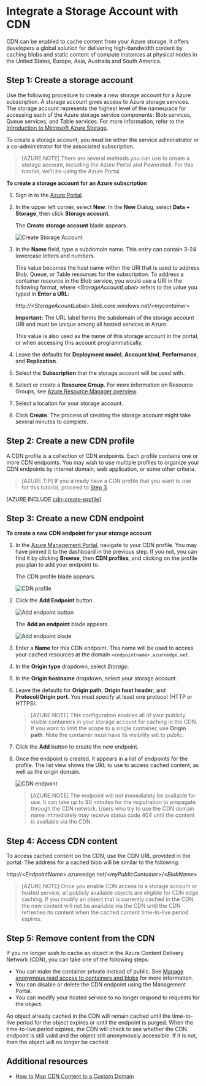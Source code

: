 <properties
    pageTitle="Integrate a Storage Account with CDN | Microsoft Azure"
    description="Learn how to use the Azure Content Delivery Network (CDN) to deliver high-bandwidth content by caching blobs from Azure Storage."
    services="cdn"
    documentationCenter=""
    authors="camsoper"
    manager="erikre"
    editor=""/>

<tags
    ms.service="cdn"
    ms.workload="tbd"
    ms.tgt_pltfrm="na"
    ms.devlang="na"
    ms.topic="article"
    ms.date="07/28/2016"
    ms.author="casoper"/>


# <a name="integrate-a-storage-account-with-cdn"></a>Integrate a Storage Account with CDN

CDN can be enabled to cache content from your Azure storage. It offers developers a global solution for delivering high-bandwidth content by caching blobs and static content of compute instances at physical nodes in the United States, Europe, Asia, Australia and South America.


## <a name="step-1-create-a-storage-account"></a>Step 1: Create a storage account

Use the following procedure to create a new storage account for a Azure subscription. A storage account gives access to Azure storage services. The storage account represents the highest level of the namespace for accessing each of the Azure storage service components: Blob services, Queue services, and Table services. For more information, refer to the [Introduction to Microsoft Azure Storage](../storage/storage-introduction.md).

To create a storage account, you must be either the service administrator or a co-administrator for the associated subscription.

> [AZURE.NOTE] There are several methods you can use to create a storage account, including the Azure Portal and Powershell.  For this tutorial, we'll be using the Azure Portal.  

**To create a storage account for an Azure subscription**

1.  Sign in to the [Azure Portal](https://portal.azure.com).
2.  In the upper left corner, select **New**. In the **New** Dialog, select **Data  + Storage**, then click **Storage account**.

    The **Create storage account** blade appears.

    ![Create Storage Account][create-new-storage-account]

4. In the **Name** field, type a subdomain name. This entry can contain 3-24 lowercase letters and numbers.

    This value becomes the host name within the URI that is used to address Blob, Queue, or Table resources for the subscription. To address a container resource in the Blob service, you would use a URI in the following format, where *&lt;StorageAccountLabel&gt;* refers to the value you typed in **Enter a URL**:

    http://*&lt;StorageAcountLabel&gt;*.blob.core.windows.net/*&lt;mycontainer&gt;*

    **Important:** The URL label forms the subdomain of the storage  account URI and must be unique among all hosted services in  Azure.

    This value is also used as the name of this storage account in the portal, or when accessing this account programmatically.

5. Leave the defaults for **Deployment model**, **Account kind**, **Performance**, and **Replication**. 

6. Select the **Subscription** that the storage account will be used with.

7. Select or create a **Resource Group**.  For more information on Resource Groups, see [Azure Resource Manager overview](azure-resource-manager/resource-group-overview.md#resource-groups).

8. Select a location for your storage account.

8. Click **Create**. The process of creating the storage account might take several minutes to complete.


## <a name="step-2-create-a-new-cdn-profile"></a>Step 2: Create a new CDN profile

A CDN profile is a collection of CDN endpoints.  Each profile contains one or more CDN endpoints.  You may wish to use multiple profiles to organize your CDN endpoints by internet domain, web application, or some other criteria.

> [AZURE.TIP] If you already have a CDN profile that you want to use for this tutorial, proceed to [Step 3](#step-3-create-a-new-cdn-endpoint).

[AZURE.INCLUDE [cdn-create-profile](../../includes/cdn-create-profile.md)]

## <a name="step-3-create-a-new-cdn-endpoint"></a>Step 3: Create a new CDN endpoint

**To create a new CDN endpoint for your storage account**

1. In the [Azure Management Portal](https://portal.azure.com), navigate to your CDN profile.  You may have pinned it to the dashboard in the previous step.  If you not, you can find it by clicking **Browse**, then **CDN profiles**, and clicking on the profile you plan to add your endpoint to.

    The CDN profile blade appears.

    ![CDN profile][cdn-profile-settings]

2. Click the **Add Endpoint** button.

    ![Add endpoint button][cdn-new-endpoint-button]

    The **Add an endpoint** blade appears.

    ![Add endpoint blade][cdn-add-endpoint]

3. Enter a **Name** for this CDN endpoint.  This name will be used to access your cached resources at the domain `<endpointname>.azureedge.net`.

4. In the **Origin type** dropdown, select *Storage*.  

5. In the **Origin hostname** dropdown, select your storage account.

6. Leave the defaults for **Origin path**, **Origin host header**, and **Protocol/Origin port**.  You must specify at least one protocol (HTTP or HTTPS).

    > [AZURE.NOTE] This configuration enables all of your publicly visible containers in your storage account for caching in the CDN.  If you want to limit the scope to a single container, use **Origin path**.  Note the container must have its visibility set to public.

7. Click the **Add** button to create the new endpoint.

8. Once the endpoint is created, it appears in a list of endpoints for the profile. The list view shows the URL to use to access cached content, as well as the origin domain.

    ![CDN endpoint][cdn-endpoint-success]

    > [AZURE.NOTE] The endpoint will not immediately be available for use.  It can take up to 90 minutes for the registration to propagate through the CDN network. Users who try to use the CDN domain name immediately may receive status code 404 until the content is available via the CDN.


## <a name="step-4-access-cdn-content"></a>Step 4: Access CDN content

To access cached content on the CDN, use the CDN URL provided in the portal. The address for a cached blob will be similar to the following:

http://<*EndpointName*\>.azureedge.net/<*myPublicContainer*\>/<*BlobName*\>

> [AZURE.NOTE] Once you enable CDN access to a storage account or hosted service, all publicly available objects are eligible for CDN edge caching. If you modify an object that is currently cached in the CDN, the new content will not be available via the CDN until the CDN refreshes its content when the cached content time-to-live period expires.

## <a name="step-5-remove-content-from-the-cdn"></a>Step 5: Remove content from the CDN

If you no longer wish to cache an object in the Azure Content Delivery Network (CDN), you can take one of the following steps:

-   You can make the container private instead of public. See [Manage anonymous read access to containers and blobs](../storage/storage-manage-access-to-resources.md) for more information.
-   You can disable or delete the CDN endpoint using the Management Portal.
-   You can modify your hosted service to no longer respond to requests for the object.

An object already cached in the CDN will remain cached until the time-to-live period for the object expires or until the endpoint is purged. When the time-to-live period expires, the CDN will check to see whether the CDN endpoint is still valid and the object still anonymously accessible. If it is not, then the object will no longer be cached.


## <a name="additional-resources"></a>Additional resources

-   [How to Map CDN Content to a Custom Domain](cdn-map-content-to-custom-domain.md)

[create-new-storage-account]: ./media/cdn-create-a-storage-account-with-cdn/CDN_CreateNewStorageAcct.png

[cdn-profile-settings]: ./media/cdn-create-a-storage-account-with-cdn/cdn-profile-settings.png
[cdn-new-endpoint-button]: ./media/cdn-create-a-storage-account-with-cdn/cdn-new-endpoint-button.png
[cdn-add-endpoint]: ./media/cdn-create-a-storage-account-with-cdn/cdn-add-endpoint.png
[cdn-endpoint-success]: ./media/cdn-create-a-storage-account-with-cdn/cdn-endpoint-success.png
